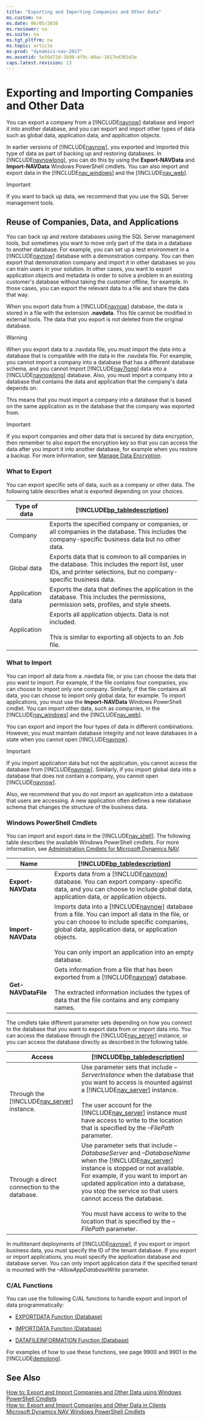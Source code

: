 ```yaml
---
title: "Exporting and Importing Companies and Other Data"
ms.custom: na
ms.date: 06/05/2016
ms.reviewer: na
ms.suite: na
ms.tgt_pltfrm: na
ms.topic: article
ms-prod: "dynamics-nav-2017"
ms.assetid: 5e56d72d-3b98-4f9c-b8ac-1617ed363d3e
caps.latest.revision: 13
---
```

# Exporting and Importing Companies and Other Data
You can export a company from a [!INCLUDE[navnow](includes/navnow_md.md)] database and import it into another database, and you can export and import other types of data such as global data, application data, and application objects.  
  
 In earlier versions of [!INCLUDE[navnow](includes/navnow_md.md)], you exported and imported this type of data as part of backing up and restoring databases. In [!INCLUDE[navnowlong](includes/navnowlong_md.md)], you can do this by using the **Export\-NAVData** and **Import\-NAVData** Windows PowerShell cmdlets. You can also import and export data in the [!INCLUDE[nav_windows](includes/nav_windows_md.md)] and the [!INCLUDE[nav_web](includes/nav_web_md.md)].  
  
> [!IMPORTANT]  
>  If you want to back up data, we recommend that you use the SQL Server management tools.  
  
## Reuse of Companies, Data, and Applications  
 You can back up and restore databases using the SQL Server management tools, but sometimes you want to move only part of the data in a database to another database. For example, you can set up a test environment in a [!INCLUDE[navnow](includes/navnow_md.md)] database with a demonstration company. You can then export that demonstration company and import it in other databases so you can train users in your solution. In other cases, you want to export application objects and metadata in order to solve a problem in an existing customer's database without taking the customer offline, for example. In those cases, you can export the relevant data to a file and share the data that way.  
  
 When you export data from a [!INCLUDE[navnow](includes/navnow_md.md)] database, the data is stored in a file with the extension **.navdata**. This file cannot be modified in external tools. The data that you export is not deleted from the original database.  
  
> [!WARNING]  
>  When you export data to a .navdata file, you must import the data into a database that is compatible with the data in the .navdata file. For example, you cannot import a company into a database that has a different database schema, and you cannot import [!INCLUDE[nav7long](includes/nav7long_md.md)] data into a [!INCLUDE[navnowlong](includes/navnowlong_md.md)] database. Also, you must import a company into a database that contains the data and application that the company's data depends on.  
  
 This means that you must import a company into a database that is based on the same application as in the database that the company was exported from.  
  
> [!IMPORTANT]  
>  If you export companies and other data that is secured by data encryption, then remember to also export the encryption key so that you can access the data after you import it into another database, for example when you restore a backup. For more information, see [Manage Data Encryption](Manage%20Data%20Encryption.md).  
  
### What to Export  
 You can export specific sets of data, such as a company or other data. The following table describes what is exported depending on your choices.  
  
|Type of data|[!INCLUDE[bp_tabledescription](includes/bp_tabledescription_md.md)]|  
|------------------|---------------------------------------|  
|Company|Exports the specified company or companies, or all companies in the database. This includes the company\-specific business data but no other data.|  
|Global data|Exports data that is common to all companies in the database. This includes the report list, user IDs, and printer selections, but no company\-specific business data.|  
|Application data|Exports the data that defines the application in the database. This includes the permissions, permission sets, profiles, and style sheets.|  
|Application|Exports all application objects. Data is not included.<br /><br /> This is similar to exporting all objects to an .fob file.|  
  
### What to Import  
 You can import all data from a .navdata file, or you can choose the data that you want to import. For example, if the file contains four companies, you can choose to import only one company. Similarly, if the file contains all data, you can choose to import only global data, for example. To import applications, you must use the **Import\-NAVData** Windows PowerShell cmdlet. You can import other data, such as companies, in the [!INCLUDE[nav_windows](includes/nav_windows_md.md)] and the [!INCLUDE[nav_web](includes/nav_web_md.md)].  
  
 You can export and import the four types of data in different combinations. However, you must maintain database integrity and not leave databases in a state when you cannot open [!INCLUDE[navnow](includes/navnow_md.md)].  
  
> [!IMPORTANT]  
>  If you import application data but not the application, you cannot access the database from [!INCLUDE[navnow](includes/navnow_md.md)]. Similarly, if you import global data into a database that does not contain a company, you cannot open [!INCLUDE[navnow](includes/navnow_md.md)].  
>   
>  Also, we recommend that you do not import an application into a database that users are accessing. A new application often defines a new database schema that changes the structure of the business data.  
  
### Windows PowerShell Cmdlets  
 You can import and export data in the [!INCLUDE[nav_shell](includes/nav_shell_md.md)]. The following table describes the available Windows PowerShell cmdlets. For more information, see [Administration Cmdlets for Microsoft Dynamics NAV](http://go.microsoft.com/fwlink/?LinkID=296818).  
  
|Name|[!INCLUDE[bp_tabledescription](includes/bp_tabledescription_md.md)]|  
|----------|---------------------------------------|  
|**Export\-NAVData**|Exports data from a [!INCLUDE[navnow](includes/navnow_md.md)] database. You can export company\-specific data, and you can choose to include global data, application data, or application objects.|  
|**Import\-NAVData**|Imports data into a [!INCLUDE[navnow](includes/navnow_md.md)] database from a file. You can import all data in the file, or you can choose to include specific companies, global data, application data, or application objects.<br /><br /> You can only import an application into an empty database.|  
|**Get\-NAVDataFile**|Gets information from a file that has been exported from a [!INCLUDE[navnow](includes/navnow_md.md)] database.<br /><br /> The extracted information includes the types of data that the file contains and any company names.|  
  
 The cmdlets take different parameter sets depending on how you connect to the database that you want to export data from or import data into. You can access the database through the [!INCLUDE[nav_server](includes/nav_server_md.md)] instance, or you can access the database directly as described in the following table.  
  
|Access|[!INCLUDE[bp_tabledescription](includes/bp_tabledescription_md.md)]|  
|------------|---------------------------------------|  
|Through the [!INCLUDE[nav_server](includes/nav_server_md.md)] instance.|Use parameter sets that include *–ServerInstance* when the database that you want to access is mounted against a [!INCLUDE[nav_server](includes/nav_server_md.md)] instance.<br /><br /> The user account for the [!INCLUDE[nav_server](includes/nav_server_md.md)] instance must have access to write to the location that is specified by the *–FilePath* parameter.|  
|Through a direct connection to the database.|Use parameter sets that include *–DatabaseServer* and *–DatabaseName* when the [!INCLUDE[nav_server](includes/nav_server_md.md)] instance is stopped or not available. For example, if you want to import an updated application into a database, you stop the service so that users cannot access the database.<br /><br /> You must have access to write to the location that is specified by the *–FilePath* parameter.|  
  
 In multitenant deployments of [!INCLUDE[navnow](includes/navnow_md.md)], if you export or import business data, you must specify the ID of the tenant database. If you export or import applications, you must specify the application database and database server. You can only import application data if the specified tenant is mounted with the *–AllowAppDatabaseWrite* parameter.  
  
### C\/AL Functions  
 You can use the following C\/AL functions to handle export and import of data programmatically:  
  
-   [EXPORTDATA Function \(Database\)](EXPORTDATA-Function--Database-.md)  
  
-   [IMPORTDATA Function \(Database\)](IMPORTDATA-Function--Database-.md)  
  
-   [DATAFILEINFORMATION Function \(Database\)](DATAFILEINFORMATION-Function--Database-.md)  
  
 For examples of how to use these functions, see page 9900 and 9901 in the [!INCLUDE[demolong](includes/demolong_md.md)].  
  
## See Also  
 [How to: Export and Import Companies and Other Data using Windows PowerShell Cmdlets](How%20to:%20Export%20and%20Import%20Companies%20and%20Other%20Data%20using%20Windows%20PowerShell%20Cmdlets.md)   
 [How to: Export and Import Companies and Other Data in Clients](How%20to:%20Export%20and%20Import%20Companies%20and%20Other%20Data%20in%20Clients.md)   
 [Microsoft Dynamics NAV Windows PowerShell Cmdlets](Microsoft-Dynamics-NAV-Windows-PowerShell-Cmdlets.md)